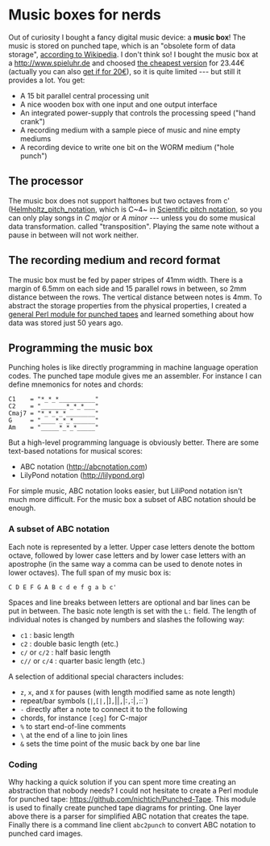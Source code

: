 # Music boxes for nerds

Out of curiosity I bought a fancy digital music device: a **music box**!  The
music is stored on punched tape, which is an "obsolete form of data storage",
[according to Wikipedia](http://en.wikipedia.org/wiki/Punched_tape). I don't
think so! I bought the music box at a <http://www.spieluhr.de> and choosed [the
cheapest version](http://www.spieluhr.de/Artikel/varAussehen.asp?ArtikelNr=4905) 
for 23.44€ (actually you can also [get if for 20€](www.mondschnuppe.de/shop/article_Mu037/"Das-Wolferl".html)), so it is quite limited --- but still it provides a lot. You get:

* A 15 bit parallel central processing unit
* A nice wooden box with one input and one output interface
* An integrated power-supply that controls the processing speed ("hand crank")
* A recording medium with a sample piece of music and nine empty mediums
* A recording device to write one bit on the WORM medium ("hole punch")

## The processor

The music box does not support halftones but two octaves from c'
([Helmholtz_pitch_notation](http://en.wikipedia.org/wiki/Helmholtz_pitch_notation),
which is C~4~ in [Scientific pitch notation](http://en.wikipedia.org/wiki/Scientific_pitch_notation),
so you can only play songs in *C major* or *A minor* --- unless you do some musical data transformation.
called "transposition". Playing the same note without a pause in between will not
work neither.

## The recording medium and record format

The music box must be fed by paper stripes of 41mm width. There is a margin of
6\.5mm on each side and 15 parallel rows in between, so 2mm distance between
the rows. The vertical distance between notes is 4mm. To abstract the storage
properties from the physical properties, I created a [general Perl module for
punched tapes](http://search.cpan.org/dist/Punched-Tape) and learned something
about how data was stored just 50 years ago.

## Programming the music box

Punching holes is like directly programming in machine language operation
codes.  The punched tape module gives me an assembler. For instance I can
define mnemonics for notes and chords:

    C1    = "*_*_*__________"
    C2    = "_______*_*_*___"
	Cmaj7 = "*_*_*_*________"
	G     = "____*_*_*______"
	Am    = "_____*_*_*_____"

But a high-level programming language is obviously better. There are some
text-based notations for musical scores:

- ABC notation (<http://abcnotation.com>)
- LilyPond notation (<http://lilypond.org>)

For simple music, ABC notation looks easier, but LiliPond notation isn't much
more difficult. For the music box a subset of ABC notation should be enough.

### A subset of ABC notation

Each note is represented by a letter. Upper case letters denote the bottom
octave, followed by lower case letters and by lower case letters with an
apostrophe (in the same way a comma can be used to denote notes in lower
octaves).  The full span of my music box is:

    C D E F G A B c d e f g a b c'

Spaces and line breaks between letters are optional and bar lines can be put in
between. The basic note length is set with the `L:` field. The length of
individual notes is changed by numbers and slashes the following way:

- `c1` : basic length
- `c2` : double basic length (etc.)
- `c/` or `c/2` : half basic length
- `c//` or `c/4` : quarter basic length (etc.)

A selection of additional special characters includes:

- `z`, `x`, and `X` for pauses (with length modified same as note length)
- repeat/bar symbols (`|`,`[|,`|]`,`||`,`|:`,`:|`,`::`)
- `-` directly after a note to connect it to the following
- chords, for instance `[ceg]` for C-major
- `%` to start end-of-line comments
- `\` at the end of a line to join lines
- `&` sets the time point of the music back by one bar line

### Coding

Why hacking a quick solution if you can spent more time creating an abstraction
that nobody needs? I could not hesitate to create a Perl module for punched
tape: <https://github.com/nichtich/Punched-Tape>. This module is used to
finally create punched tape diagrams for printing. One layer above there is a
parser for simplified ABC notation that creates the tape. Finally there is a
command line client `abc2punch` to convert ABC notation to punched card images.

